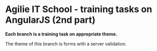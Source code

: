 # Agilie IT School - training tasks on AngularJS (2nd part)
**Each branch is a training task on appropriate theme.**

The theme of this branch is forms with a server validation.
